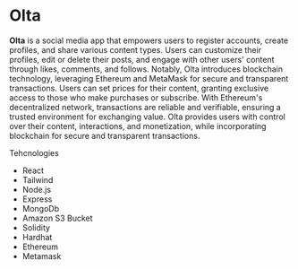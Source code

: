 # Olta

**Olta** is a social media app that empowers users to register accounts, create profiles, and share various content types. Users can customize their profiles, edit or delete their posts, and engage with other users' content through likes, comments, and follows. Notably, Olta introduces blockchain technology, leveraging Ethereum and MetaMask for secure and transparent transactions. Users can set prices for their content, granting exclusive access to those who make purchases or subscribe. With Ethereum's decentralized network, transactions are reliable and verifiable, ensuring a trusted environment for exchanging value. Olta provides users with control over their content, interactions, and monetization, while incorporating blockchain for secure and transparent transactions.

Tehcnologies
- React
- Tailwind
- Node.js
- Express
- MongoDb
- Amazon S3 Bucket
- Solidity
- Hardhat
- Ethereum
- Metamask
